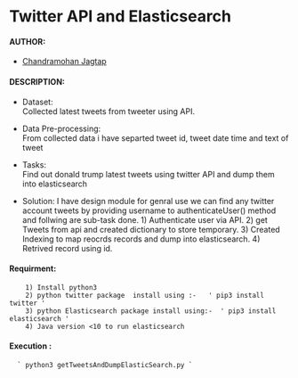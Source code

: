 # Twitter API and Elasticsearch

#### AUTHOR:

- [Chandramohan Jagtap](https://github.com/cmjagtap "Chandramohan's github profile")


#### DESCRIPTION:

  - Dataset:  
        Collected latest tweets from tweeter using API.

  - Data Pre-processing:  
        From collected data i have separted tweet id, tweet date time and text of tweet

  - Tasks:  
        Find out donald trump latest tweets using twitter API and dump them into elasticsearch
  
  - Solution: 
        I have design module for genral use we can find any twitter account tweets by providing username to 
        authenticateUser() method and follwing are sub-task done.
        1) Authenticate user via API.
        2) get Tweets from api and created dictionary to store temporary.
        3) Created Indexing to map reocrds records and dump into elasticsearch.
        4) Retrived record using id.


#### Requirment:

        1) Install python3 
        2) python twitter package  install using :-	  ' pip3 install twitter '
		3) python Elasticsearch package install using:-  ' pip3 install elasticsearch '
        4) Java version <10 to run elasticsearch 


#### Execution :  
	  ` python3 getTweetsAndDumpElasticSearch.py `
